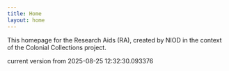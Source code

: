 ```yaml
---
title: Home
layout: home
---
```


This homepage for the Research Aids (RA), created by NIOD in the context of the Colonial Collections project. 


current version from 2025-08-25 12:32:30.093376